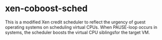 # xen-coboost-sched
This is a modified Xen credit scheduler to reflect the urgency of guest operating systems on scheduling virtual CPUs. When PAUSE-loop occurs in systems, the scheduler boosts the virtual CPU siblingsfor the target VM. 
